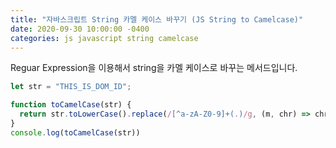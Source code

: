 ```yaml
---
title: "자바스크립트 String 카멜 케이스 바꾸기 (JS String to Camelcase)"
date: 2020-09-30 10:00:00 -0400
categories: js javascript string camelcase
---
```


Reguar Expression을 이용해서 string을 카멜 케이스로 바꾸는 메서드입니다.

```js
let str = "THIS_IS_DOM_ID";

function toCamelCase(str) {
  return str.toLowerCase().replace(/[^a-zA-Z0-9]+(.)/g, (m, chr) => chr.toUpperCase());
}
console.log(toCamelCase(str))
```
